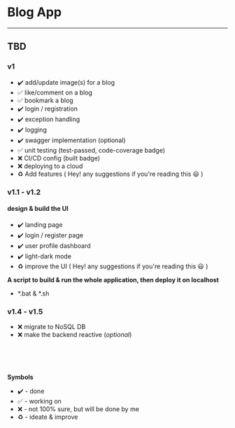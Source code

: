 # Blog App

<hr>

## TBD

### v1
- :heavy_check_mark: add/update image(s) for a blog
- :white_check_mark: like/comment on a blog
- :white_check_mark: bookmark a blog
- :heavy_check_mark: login / registration
- :heavy_check_mark: exception handling
- :heavy_check_mark: logging
- :heavy_check_mark: swagger implementation (optional)
- :white_check_mark: unit testing (test-passed, code-coverage badge)
- :x: CI/CD config (built badge)
- :x: deploying to a cloud
- :recycle: Add features ( Hey! any suggestions if you're reading this :smiley: )


### v1.1 - v1.2
#### design & build the UI
- :heavy_check_mark: landing page
- :heavy_check_mark: login / register page
- :heavy_check_mark: user profile dashboard
- :heavy_check_mark: light-dark mode
- :recycle: improve the UI ( Hey! any suggestions if you're reading this :smiley: )

**A script to build & run the whole application, then deploy it on localhost**
- *.bat & *.sh


### v1.4 - v1.5
- :x: migrate to NoSQL DB
- :x: make the backend reactive (*optional*)

<br>
<br>
<br>

**Symbols**
- :heavy_check_mark: - done
- :white_check_mark: - working on
- :x: - not 100% sure, but will be done by me
- :recycle: - ideate & improve
